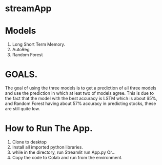 # streamApp

# Models
  1. Long Short Term Memory.
  2. AutoReg
  3. Random Forest

# GOALS.
The goal of using the three models is to get a prediction of all three models and use the prediction in which at leat two of models agree.
This is due to the fact that the model with the best accuracy is LSTM which is about 65%, and Random Forest having about 57% accuracy in predicting stocks, these are still quite low.

# How to Run The App.

1. Clone to desktop
2. Install all imported python libraries.
3. while in the directory, run Streamlit run App.py
   Or...
4. Copy the code to Colab and run from the environment.
